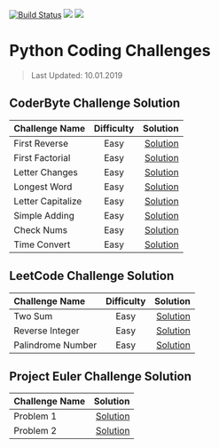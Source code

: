[![Build Status](https://travis-ci.org/mrabdullahsahin/python-coding-challenges.svg?branch=master)](https://travis-ci.org/mrabdullahsahin/python-coding-challenges) ![](https://img.shields.io/github/license/mrabdullahsahin/python-coding-challenges.svg) ![](https://img.shields.io/github/issues/mrabdullahsahin/python-coding-challenges.svg)


# Python Coding Challenges
> Last Updated: 10.01.2019

## CoderByte Challenge Solution

| Challenge Name       | Difficulty     | Solution     |
| :-------------       | :----------:   | -----------: |
| First Reverse        | Easy           | [Solution](https://github.com/mrabdullahsahin/python-coding-challenges/blob/master/coderbyte/first_reverse.ipynb) |
| First Factorial      | Easy           | [Solution](https://github.com/mrabdullahsahin/python-coding-challenges/blob/master/coderbyte/first_factorial.ipynb) |
| Letter Changes       | Easy           | [Solution](https://github.com/mrabdullahsahin/python-coding-challenges/blob/master/coderbyte/letter_changes.ipynb) |
| Longest Word         | Easy           | [Solution](https://github.com/mrabdullahsahin/python-coding-challenges/blob/master/coderbyte/longest_word.ipynb) |
| Letter Capitalize    | Easy           | [Solution](https://github.com/mrabdullahsahin/python-coding-challenges/blob/master/coderbyte/letter_capitalize.ipynb) |
| Simple Adding        | Easy           | [Solution](https://github.com/mrabdullahsahin/python-coding-challenges/blob/master/coderbyte/simple_adding.ipynb) |
| Check Nums           | Easy           | [Solution](https://github.com/mrabdullahsahin/python-coding-challenges/blob/master/coderbyte/check_nums.ipynb) |
| Time Convert         | Easy           | [Solution](https://github.com/mrabdullahsahin/python-coding-challenges/blob/master/coderbyte/time_convert.ipynb) |

## LeetCode Challenge Solution

| Challenge Name       | Difficulty     | Solution     |
| :-------------       | :----------:   | -----------: |
| Two Sum              | Easy           | [Solution](https://github.com/mrabdullahsahin/python-coding-challenges/blob/master/leetcode/two_sum.ipynb) |
| Reverse Integer      | Easy           | [Solution](https://github.com/mrabdullahsahin/python-coding-challenges/blob/master/leetcode/reverse_integer.ipynb) |
| Palindrome Number    | Easy           | [Solution](https://github.com/mrabdullahsahin/python-coding-challenges/blob/master/leetcode/palindrome_number.ipynb) |


## Project Euler Challenge Solution

| Challenge Name       | Solution     |
| :-------------       | -----------: |
| Problem 1            | [Solution](https://github.com/mrabdullahsahin/python-coding-challenges/blob/master/project_euler/problem_1.ipynb) |
| Problem 2            | [Solution](https://github.com/mrabdullahsahin/python-coding-challenges/blob/master/project_euler/problem_2.ipynb) |
